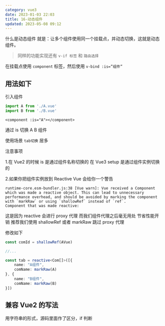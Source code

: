```yaml
---
category: vue3
date: 2023-01-03 22:03
title: 16-动态组件
updated: 2023-05-08 09:12
---
```


什么是动态组件 就是：让多个组件使用同一个挂载点，并动态切换，这就是动态组件。

> 同样的功能实现还有 `v-if 标签` 和 `路由选择`

在挂载点使用 `component` 标签，然后使用 `v-bind :is=”组件”`

## 用法如下

引入组件

```ts
import A from './A.vue'
import B from './B.vue'
```

```vue
<component :is="A"></component>
```

通过 is 切换 A B 组件

使用场景 `tab切换` 居多

注意事项

1.在 Vue2 的时候 is 是通过组件名称切换的 在 Vue3 setup 是通过组件实例切换的

2.如果你把组件实例放到 Reactive Vue 会给你一个警告

```
runtime-core.esm-bundler.js:38 [Vue warn]: Vue received a Component which was made a reactive object. This can lead to unnecessary performance overhead, and should be avoided by marking the component with `markRaw` or using `shallowRef` instead of `ref`.
Component that was made reactive:
```

这是因为 reactive 会进行 proxy 代理 而我们组件代理之后毫无用处 节省性能开销 推荐我们使用 shallowRef 或者 markRaw 跳过 proxy 代理

修改如下

```ts
const comId = shallowRef(AVue)

//...

const tab = reactive<Com[]>([{
    name: "A组件",
    comName: markRaw(A)
}, {
    name: "B组件",
    comName: markRaw(B)
}])
```


## 兼容 Vue2 的写法

用字符串的形式，源码里面作了区分，if 判断